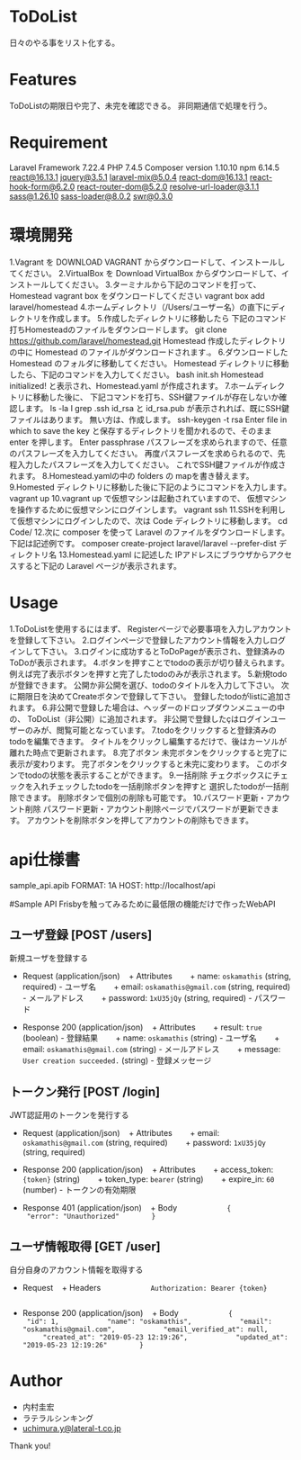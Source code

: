 # ToDoList
日々のやる事をリスト化する。

# Features
ToDoListの期限日や完了、未完を確認できる。
非同期通信で処理を行う。

# Requirement

Laravel Framework 7.22.4
PHP 7.4.5
Composer version 1.10.10
npm 6.14.5
react@16.13.1
jquery@3.5.1
laravel-mix@5.0.4
react-dom@16.13.1
react-hook-form@6.2.0
react-router-dom@5.2.0
resolve-url-loader@3.1.1
sass@1.26.10
sass-loader@8.0.2
swr@0.3.0

# 環境開発
1.Vagrant を DOWNLOAD VAGRANT からダウンロードして、インストールしてください。
2.VirtualBox を Download VirtualBox からダウンロードして、インストールしてください。
3.ターミナルから下記のコマンドを打って、Homestead vagrant box をダウンロードしてください
      vagrant box add laravel/homestead
4.ホームディレクトリ（/Users/ユーザー名）の直下にディレクトリを作成します。
5.作成したディレクトリに移動したら
下記のコマンド打ちHomesteadのファイルをダウンロードします。
git clone https://github.com/laravel/homestead.git Homestead
作成したディレクトリの中に Homestead のファイルがダウンロードされます.。
6.ダウンロードした Homestead のフォルダに移動してください。
Homestead ディレクトリに移動したら、下記のコマンドを入力してください。
       bash init.sh
Homestead initialized! と表示され、Homestead.yaml が作成されます。
7.ホームディレクトリに移動した後に、
下記コマンドを打ち、SSH鍵ファイルが存在しないか確認します。
ls -la I grep .ssh
id_rsa と id_rsa.pub が表示されれば、既にSSH鍵ファイルはあります。
無い方は、作成します。
ssh-keygen -t rsa
Enter file in which to save the key と保存するディレクトリを聞かれるので、そのまま enter を押します。
Enter passphrase パスフレーズを求められますので、任意のパスフレーズを入力してください。
再度パスフレーズを求められるので、先程入力したパスフレーズを入力してください。
これでSSH鍵ファイルが作成されます。
8.Homestead.yamlの中の
folders の mapを書き替えます。
9.Homested ディレクトリに移動した後に下記のようにコマンドを入力します。
vagrant up
10.vagrant up で仮想マシンは起動されていますので、
仮想マシンを操作するために仮想マシンにログインします。
vagrant ssh
11.SSHを利用して仮想マシンにログインしたので、次は Code ディレクトリに移動します。
cd Code/
12.次に composer を使って Laravel のファイルをダウンロードします。
下記は記述例です。
composer create-project laravel/laravel --prefer-dist ディレクトリ名
13.Homestead.yaml に記述した IPアドレスにブラウザからアクセスすると下記の Laravel ページが表示されます。


# Usage

1.ToDoListを使用するにはまず、
Registerページで必要事項を入力しアカウントを登録して下さい。
2.ログインページで登録したアカウント情報を入力しログインして下さい。
3.ログインに成功するとToDoPageが表示され、登録済みのToDoが表示されます。
4.ボタンを押すことでtodoの表示が切り替えられます。
例えば完了表示ボタンを押すと完了したtodoのみが表示されます。
5.新規todoが登録できます。
公開か非公開を選び、todoのタイトルを入力して下さい。
次に期限日を決めてCreateボタンで登録して下さい。
登録したtodoがlistに追加されます。
6.非公開で登録した場合は、ヘッダーのドロップダウンメニューの中の、
ToDoList（非公開）に追加されます。
非公開で登録したçはログインユーザーのみが、閲覧可能となっています。
7.todoをクリックすると登録済みのtodoを編集できます。
タイトルをクリックし編集するだけで、後はカーソルが離れた時点で更新されます。
8.完了ボタン
未完ボタンをクリックすると完了に表示が変わります。
完了ボタンをクリックすると未完に変わります。
このボタンでtodoの状態を表示することができます。
9.一括削除
チェクボックスにチェックを入れチェックしたtodoを一括削除ボタンを押すと
選択したtodoが一括削除できます。
削除ボタンで個別の削除も可能です。
10.パスワード更新・アカウント削除
パスワード更新・アカウント削除ページでパスワードが更新できます。
アカウントを削除ボタンを押してアカウントの削除もできます。

# api仕様書

sample_api.apib
FORMAT: 1A
HOST: http://localhost/api

#Sample API
Frisbyを触ってみるために最低限の機能だけで作ったWebAPI

## ユーザ登録 [POST /users]
新規ユーザを登録する

+ Request (application/json)
    + Attributes
        + name: `oskamathis` (string, required) - ユーザ名
        + email: `oskamathis@gmail.com` (string, required) - メールアドレス
        + password: `1xU35jQy` (string, required) - パスワード

+ Response 200 (application/json)
    + Attributes
        + result: `true` (boolean) - 登録結果
        + name: `oskamathis` (string) - ユーザ名
        + email: `oskamathis@gmail.com` (string) - メールアドレス
        + message: `User creation succeeded.` (string) - 登録メッセージ


## トークン発行 [POST /login]
JWT認証用のトークンを発行する

+ Request (application/json)
    + Attributes
        + email: `oskamathis@gmail.com` (string, required)
        + password: `1xU35jQy` (string, required)

+ Response 200 (application/json)
    + Attributes
        + access_token: `{token}` (string)
        + token_type: `bearer` (string)
        + expire_in: `60` (number) - トークンの有効期限

+ Response 401 (application/json)
    + Body
        ```
        {
            "error": "Unauthorized"
        }
        ```


## ユーザ情報取得 [GET /user]
自分自身のアカウント情報を取得する

+ Request
    + Headers
        ```
        Authorization: Bearer {token}
        ```

+ Response 200 (application/json)
    + Body
        ```
        {
            "id": 1,
            "name": "oskamathis",
            "email": "oskamathis@gmail.com",
            "email_verified_at": null,
            "created_at": "2019-05-23 12:19:26",
            "updated_at": "2019-05-23 12:19:26"
        }
        ```



# Author

* 内村圭宏
* ラテラルシンキング
* uchimura.y@lateral-t.co.jp

Thank you!
